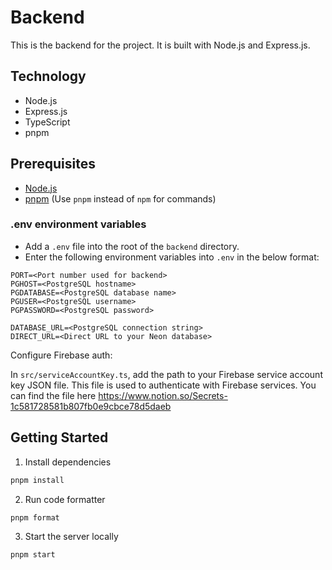 # Backend

This is the backend for the project. It is built with Node.js and Express.js.

## Technology

- Node.js
- Express.js
- TypeScript
- pnpm

## Prerequisites

- [Node.js](https://nodejs.org/en/)
- [pnpm](https://pnpm.io/) (Use `pnpm` instead of `npm` for commands)

### .env environment variables
- Add a `.env` file into the root of the `backend` directory.
- Enter the following environment variables into `.env` in the below format:
```env
PORT=<Port number used for backend>
PGHOST=<PostgreSQL hostname>
PGDATABASE=<PostgreSQL database name>
PGUSER=<PostgreSQL username>
PGPASSWORD=<PostgreSQL password>

DATABASE_URL=<PostgreSQL connection string>
DIRECT_URL=<Direct URL to your Neon database>
```

Configure Firebase auth:

In `src/serviceAccountKey.ts`, add the path to your Firebase service account key JSON file. This file is used to authenticate with Firebase services.
You can find the file here https://www.notion.so/Secrets-1c581728581b807fb0e9cbce78d5daeb

## Getting Started

1. Install dependencies

```bash
pnpm install
```

2. Run code formatter

```bash
pnpm format
```

3. Start the server locally

```bash
pnpm start
```
